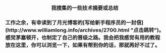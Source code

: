 <h3 align="center">我搜集的一些技术摘要或总结<h3>
<p>工作之余，有幸读到了月光博客的[写给新手程序员的一封信](http://www.williamlong.info/archives/2700.html "点击跳转")。
  感觉茅塞顿开，也制定了自己的晋级之路。我会把我感觉有用的教程放在这里，你可以浏览一下，如果有帮到你的话，那就再好不过了。</p>
